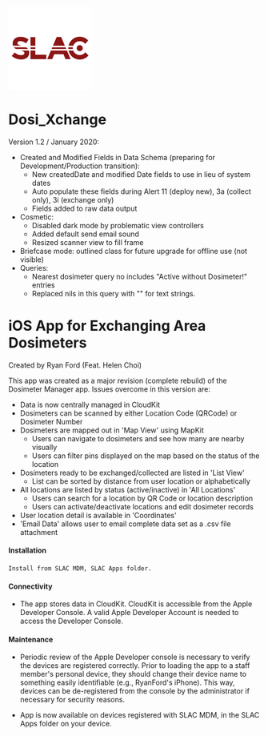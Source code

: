 

![Logo](/Images/WhiteLogo.png)




# Dosi_Xchange
Version 1.2 / January 2020:
* Created and Modified Fields in Data Schema (preparing for Development/Production transition):
  - New createdDate and modified Date fields to use in lieu of system dates
  - Auto populate these fields during Alert 11 (deploy new), 3a (collect only), 3i (exchange only)
  - Fields added to raw data output
* Cosmetic:
  - Disabled dark mode by problematic view controllers
  - Added default send email sound
  - Resized scanner view to fill frame
* Briefcase mode:  outlined class for future upgrade for offline use (not visible)
* Queries:
  - Nearest dosimeter query no includes "Active without Dosimeter!" entries
  - Replaced nils in this query with "" for text strings.


# iOS App for Exchanging Area Dosimeters

Created by Ryan Ford (Feat. Helen Choi)

This app was created as a major revision (complete rebuild) of the Dosimeter Manager app.  Issues overcome in this version are:
* Data is now centrally managed in CloudKit
* Dosimeters can be scanned by either Location Code (QRCode) or Dosimeter Number
* Dosimeters are mapped out in 'Map View' using MapKit
  - Users can navigate to dosimeters and see how many are nearby visually
  - Users can filter pins displayed on the map based on the status of the location
* Dosimeters ready to be exchanged/collected are listed in 'List View'
  - List can be sorted by distance from user location or alphabetically
* All locations are listed by status (active/inactive) in 'All Locations'
  - Users can search for a location by QR Code or location description
  - Users can activate/deactivate locations and edit dosimeter records
* User location detail is available in 'Coordinates'
* 'Email Data' allows user to email complete data set as a .csv file attachment


#### Installation

```
Install from SLAC MDM, SLAC Apps folder.
```
#### Connectivity

* The app stores data in CloudKit.  CloudKit is accessible from the Apple Developer Console.  A valid Apple Developer Account is needed to access the Developer Console.

#### Maintenance

* Periodic review of the Apple Developer console is necessary to verify the devices are registered correctly.  Prior to loading the app to a staff member's personal device, they should change their device name to something easily identifiable (e.g., RyanFord's iPhone).  This way, devices can be de-registered from the console by the administrator if necessary for security reasons.

* App is now available on devices registered with SLAC MDM, in the SLAC Apps folder on your device.



